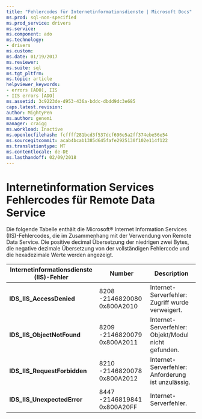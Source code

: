 ```yaml
---
title: "Fehlercodes für Internetinformationsdienste | Microsoft Docs"
ms.prod: sql-non-specified
ms.prod_service: drivers
ms.service: 
ms.component: ado
ms.technology:
- drivers
ms.custom: 
ms.date: 01/19/2017
ms.reviewer: 
ms.suite: sql
ms.tgt_pltfrm: 
ms.topic: article
helpviewer_keywords:
- errors [ADO], IIS
- IIS errors [ADO]
ms.assetid: 3c9223de-d953-436a-bddc-dbdd9dc3e685
caps.latest.revision: 
author: MightyPen
ms.author: genemi
manager: craigg
ms.workload: Inactive
ms.openlocfilehash: fcffff281bcd3f537dcf696e5a2ff374ebe56e54
ms.sourcegitcommit: acab4bcab1385d645fafe2925130f102e114f122
ms.translationtype: MT
ms.contentlocale: de-DE
ms.lasthandoff: 02/09/2018
---
```

# <a name="internet-information-services-error-codes-for-remote-data-service"></a>Internetinformation Services Fehlercodes für Remote Data Service
Die folgende Tabelle enthält die Microsoft® Internet Information Services (IIS)-Fehlercodes, die im Zusammenhang mit der Verwendung von Remote Data Service. Die positive decimal Übersetzung der niedrigen zwei Bytes, die negative dezimale Übersetzung von der vollständigen Fehlercode und die hexadezimale Werte werden angezeigt.

|Internetinformationsdienste (IIS)-Fehler|Number|Description|
|------------------------------------------|------------|-----------------|
|**IDS_IIS_AccessDenied**|8208 -2146820080 0x800A2010|Internet-Serverfehler: Zugriff wurde verweigert.|
|**IDS_IIS_ObjectNotFound**|8209 -2146820079 0x800A2011|Internet-Serverfehler: Objekt/Modul nicht gefunden.|
|**IDS_IIS_RequestForbidden**|8210 -2146820078 0x800A2012|Internet-Serverfehler: Anforderung ist unzulässig.|
|**IDS_IIS_UnexpectedError**|8447 -2146819841 0x800A20FF|Internet-Serverfehler.|
